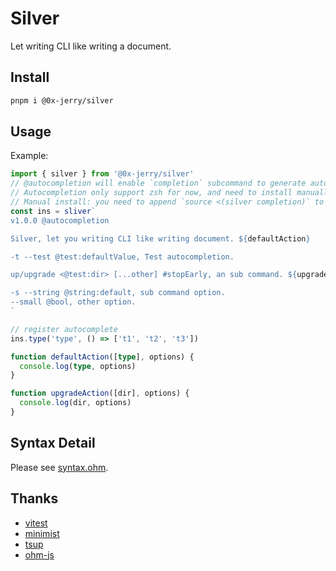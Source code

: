 # Silver

Let writing CLI like writing a document.

## Install

```sh
pnpm i @0x-jerry/silver
```

## Usage

Example:

```ts
import { silver } from '@0x-jerry/silver'
// @autocompletion will enable `completion` subcommand to generate autocomplete script
// Autocompletion only support zsh for now, and need to install manually
// Manual install: you need to append `source <(silver completion)` to `.zshrc`
const ins = sliver`
v1.0.0 @autocompletion

Silver, let you writing CLI like writing document. ${defaultAction}

-t --test @test:defaultValue, Test autocompletion.

up/upgrade <@test:dir> [...other] #stopEarly, an sub command. ${upgradeAction}

-s --string @string:default, sub command option.
--small @bool, other option.
`

// register autocomplete
ins.type('type', () => ['t1', 't2', 't3'])

function defaultAction([type], options) {
  console.log(type, options)
}

function upgradeAction([dir], options) {
  console.log(dir, options)
}
```

## Syntax Detail

Please see [syntax.ohm](./src/grammar//syntax.ohm).

## Thanks

- [vitest](https://vitest.dev/)
- [minimist](https://github.com/minimistjs/minimist)
- [tsup](https://tsup.egoist.dev)
- [ohm-js](https://ohmjs.org/)
